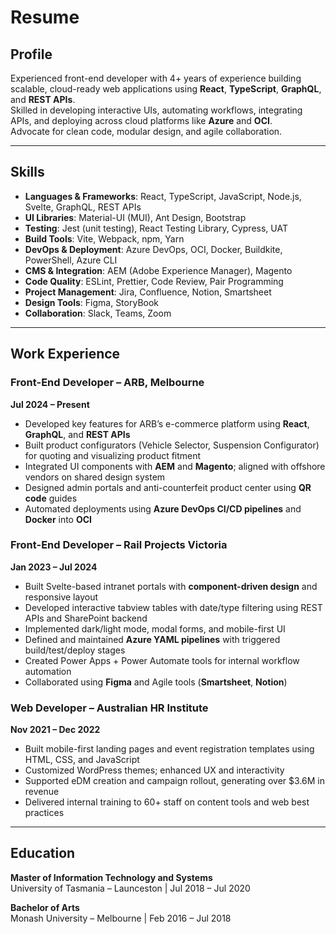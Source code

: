 # Resume

## Profile

Experienced front-end developer with 4+ years of experience building scalable, cloud-ready web applications using **React**, **TypeScript**, **GraphQL**, and **REST APIs**.  
Skilled in developing interactive UIs, automating workflows, integrating APIs, and deploying across cloud platforms like **Azure** and **OCI**.  
Advocate for clean code, modular design, and agile collaboration.

---

## Skills

- **Languages & Frameworks**: React, TypeScript, JavaScript, Node.js, Svelte, GraphQL, REST APIs
- **UI Libraries**: Material-UI (MUI), Ant Design, Bootstrap
- **Testing**: Jest (unit testing), React Testing Library, Cypress, UAT
- **Build Tools**: Vite, Webpack, npm, Yarn
- **DevOps & Deployment**: Azure DevOps, OCI, Docker, Buildkite, PowerShell, Azure CLI
- **CMS & Integration**: AEM (Adobe Experience Manager), Magento
- **Code Quality**: ESLint, Prettier, Code Review, Pair Programming
- **Project Management**: Jira, Confluence, Notion, Smartsheet
- **Design Tools**: Figma, StoryBook
- **Collaboration**: Slack, Teams, Zoom

---

## Work Experience

### Front-End Developer – ARB, Melbourne

**Jul 2024 – Present**

- Developed key features for ARB’s e-commerce platform using **React**, **GraphQL**, and **REST APIs**
- Built product configurators (Vehicle Selector, Suspension Configurator) for quoting and visualizing product fitment
- Integrated UI components with **AEM** and **Magento**; aligned with offshore vendors on shared design system
- Designed admin portals and anti-counterfeit product center using **QR code** guides
- Automated deployments using **Azure DevOps CI/CD pipelines** and **Docker** into **OCI**

### Front-End Developer – Rail Projects Victoria

**Jan 2023 – Jul 2024**

- Built Svelte-based intranet portals with **component-driven design** and responsive layout
- Developed interactive tabview tables with date/type filtering using REST APIs and SharePoint backend
- Implemented dark/light mode, modal forms, and mobile-first UI
- Defined and maintained **Azure YAML pipelines** with triggered build/test/deploy stages
- Created Power Apps + Power Automate tools for internal workflow automation
- Collaborated using **Figma** and Agile tools (**Smartsheet**, **Notion**)

### Web Developer – Australian HR Institute

**Nov 2021 – Dec 2022**

- Built mobile-first landing pages and event registration templates using HTML, CSS, and JavaScript
- Customized WordPress themes; enhanced UX and interactivity
- Supported eDM creation and campaign rollout, generating over $3.6M in revenue
- Delivered internal training to 60+ staff on content tools and web best practices

---

## Education

**Master of Information Technology and Systems**  
University of Tasmania – Launceston | Jul 2018 – Jul 2020

**Bachelor of Arts**  
Monash University – Melbourne | Feb 2016 – Jul 2018
